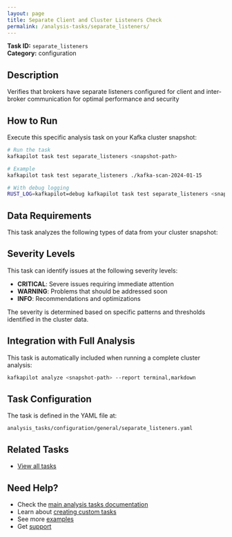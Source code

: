 ```yaml
---
layout: page
title: Separate Client and Cluster Listeners Check
permalink: /analysis-tasks/separate_listeners/
---
```


**Task ID:** `separate_listeners`  
**Category:** configuration

## Description

Verifies that brokers have separate listeners configured for client and inter-broker communication for optimal performance and security

## How to Run

Execute this specific analysis task on your Kafka cluster snapshot:

```bash
# Run the task
kafkapilot task test separate_listeners <snapshot-path>

# Example
kafkapilot task test separate_listeners ./kafka-scan-2024-01-15

# With debug logging
RUST_LOG=kafkapilot=debug kafkapilot task test separate_listeners <snapshot-path>
```

## Data Requirements

This task analyzes the following types of data from your cluster snapshot:



## Severity Levels

This task can identify issues at the following severity levels:

- **CRITICAL**: Severe issues requiring immediate attention
- **WARNING**: Problems that should be addressed soon  
- **INFO**: Recommendations and optimizations

The severity is determined based on specific patterns and thresholds identified in the cluster data.

## Integration with Full Analysis

This task is automatically included when running a complete cluster analysis:

```bash
kafkapilot analyze <snapshot-path> --report terminal,markdown
```

## Task Configuration

The task is defined in the YAML file at:
```
analysis_tasks/configuration/general/separate_listeners.yaml
```

## Related Tasks

- [View all tasks](../)

## Need Help?

- Check the [main analysis tasks documentation](../)
- Learn about [creating custom tasks](/how-to#custom-analysis-tasks)
- See more [examples](/examples#analysis-tasks)
- Get [support](/support)
